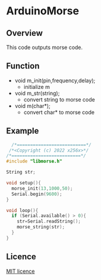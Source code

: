 # ArduinoMorse 

## Overview
This code outputs morse code.  
  
## Function

- void m_init(pin,frequency,delay);
	- initialize m
- void m_str(string);
	- convert string to morse code
- void m(char*);
	- convert char* to morse code

## Example

```c++
  /*==========================*/
 /*<Copyright (c) 2022 x256x>*/
/*==========================*/
#include "libmorse.h"

String str;

void setup(){
  morse_init(13,1000,50);
  Serial.begin(9600);
}

void loop(){
  if (Serial.available() > 0){
    str=Serial.readString();
    morse_string(str);
  }
}
```

## Licence

[MIT licence](https://github.com/x256x/ArduinoMorse/blob/main/LICENSE)